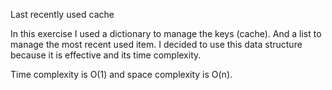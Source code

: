 Last recently used cache

In this exercise I used a dictionary to manage the keys (cache). And a list to
manage the most recent used item. I decided to use this data structure because 
it is effective and its time complexity.

Time complexity is O(1) and space complexity is O(n).